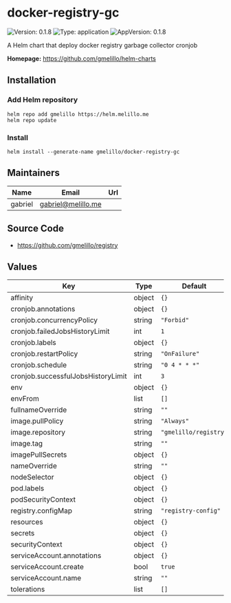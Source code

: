 # docker-registry-gc

![Version: 0.1.8](https://img.shields.io/badge/Version-0.1.8-informational?style=flat-square) ![Type: application](https://img.shields.io/badge/Type-application-informational?style=flat-square) ![AppVersion: 0.1.8](https://img.shields.io/badge/AppVersion-0.1.8-informational?style=flat-square)

A Helm chart that deploy docker registry garbage collector cronjob

**Homepage:** <https://github.com/gmelillo/helm-charts>

## Installation

### Add Helm repository

```shell
helm repo add gmelillo https://helm.melillo.me
helm repo update
```

### Install

```shell
helm install --generate-name gmelillo/docker-registry-gc
```

## Maintainers

| Name | Email | Url |
| ---- | ------ | --- |
| gabriel | gabriel@melillo.me |  |

## Source Code

* <https://github.com/gmelillo/registry>

## Values

| Key | Type | Default | Description |
|-----|------|---------|-------------|
| affinity | object | `{}` |  |
| cronjob.annotations | object | `{}` |  |
| cronjob.concurrencyPolicy | string | `"Forbid"` |  |
| cronjob.failedJobsHistoryLimit | int | `1` |  |
| cronjob.labels | object | `{}` |  |
| cronjob.restartPolicy | string | `"OnFailure"` |  |
| cronjob.schedule | string | `"0 4 * * *"` |  |
| cronjob.successfulJobsHistoryLimit | int | `3` |  |
| env | object | `{}` |  |
| envFrom | list | `[]` |  |
| fullnameOverride | string | `""` |  |
| image.pullPolicy | string | `"Always"` |  |
| image.repository | string | `"gmelillo/registry"` |  |
| image.tag | string | `""` |  |
| imagePullSecrets | object | `{}` |  |
| nameOverride | string | `""` |  |
| nodeSelector | object | `{}` |  |
| pod.labels | object | `{}` |  |
| podSecurityContext | object | `{}` |  |
| registry.configMap | string | `"registry-config"` |  |
| resources | object | `{}` |  |
| secrets | object | `{}` |  |
| securityContext | object | `{}` |  |
| serviceAccount.annotations | object | `{}` |  |
| serviceAccount.create | bool | `true` |  |
| serviceAccount.name | string | `""` |  |
| tolerations | list | `[]` |  |